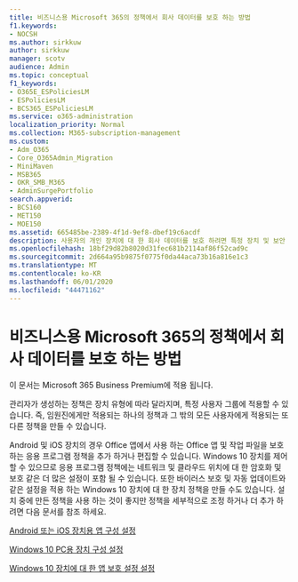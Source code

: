 ```yaml
---
title: 비즈니스용 Microsoft 365의 정책에서 회사 데이터를 보호 하는 방법
f1.keywords:
- NOCSH
ms.author: sirkkuw
author: sirkkuw
manager: scotv
audience: Admin
ms.topic: conceptual
f1_keywords:
- O365E_ESPoliciesLM
- ESPoliciesLM
- BCS365_ESPoliciesLM
ms.service: o365-administration
localization_priority: Normal
ms.collection: M365-subscription-management
ms.custom:
- Adm_O365
- Core_O365Admin_Migration
- MiniMaven
- MSB365
- OKR_SMB_M365
- AdminSurgePortfolio
search.appverid:
- BCS160
- MET150
- MOE150
ms.assetid: 665485be-2389-4f1d-9ef8-dbef19c6acdf
description: 사용자의 개인 장치에 대 한 회사 데이터를 보호 하려면 특정 장치 및 보안 그룹을 대상으로 하는 정책을 사용 합니다.
ms.openlocfilehash: 18bf29d82b8020d31fec681b2114af86f52cad9c
ms.sourcegitcommit: 2d664a95b9875f0775f0da44aca73b16a816e1c3
ms.translationtype: MT
ms.contentlocale: ko-KR
ms.lasthandoff: 06/01/2020
ms.locfileid: "44471162"
---
```

# <a name="how-policies-in-microsoft-365-for-business-protect-company-data"></a>비즈니스용 Microsoft 365의 정책에서 회사 데이터를 보호 하는 방법

이 문서는 Microsoft 365 Business Premium에 적용 됩니다.

관리자가 생성하는 정책은 장치 유형에 따라 달라지며, 특정 사용자 그룹에 적용할 수 있습니다. 즉, 임원진에게만 적용되는 하나의 정책과 그 밖의 모든 사용자에게 적용되는 또 다른 정책을 만들 수 있습니다.
  
Android 및 iOS 장치의 경우 Office 앱에서 사용 하는 Office 앱 및 작업 파일을 보호 하는 응용 프로그램 정책을 추가 하거나 편집할 수 있습니다. Windows 10 장치를 제어할 수 있으므로 응용 프로그램 정책에는 네트워크 및 클라우드 위치에 대 한 암호화 및 보호 같은 더 많은 설정이 포함 될 수 있습니다. 또한 바이러스 보호 및 자동 업데이트와 같은 설정을 적용 하는 Windows 10 장치에 대 한 장치 정책을 만들 수도 있습니다. 설치 중에 만든 정책을 사용 하는 것이 좋지만 정책을 세부적으로 조정 하거나 더 추가 하려면 다음 문서를 참조 하세요.
  
[Android 또는 iOS 장치용 앱 구성 설정](app-protection-settings-for-android-and-ios.md)
  
[Windows 10 PC용 장치 구성 설정](protection-settings-for-windows-10-pcs.md)
  
[Windows 10 장치에 대 한 앱 보호 설정 설정](protection-settings-for-windows-10-devices.md)
  

